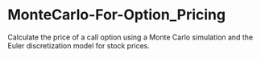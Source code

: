 # MonteCarlo-For-Option_Pricing
Calculate the price of a call option using a Monte Carlo simulation and the Euler discretization model for stock prices.
